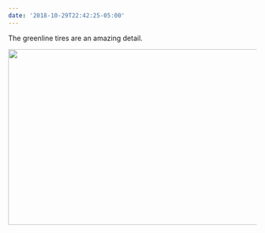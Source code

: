 ```yaml
---
date: '2018-10-29T22:42:25-05:00'
---
```

The greenline tires are an amazing detail.

<img src="uploads/2018/129e2750de.jpg" width="600" height="356" />

